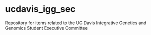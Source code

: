# ucdavis_igg_sec
Repository for items related to the UC Davis Integrative Genetics and Genomics Student Executive Committee
